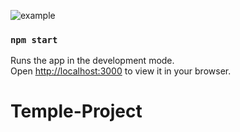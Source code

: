 ![example](src/img/example.png)

### `npm start`

Runs the app in the development mode.\
Open [http://localhost:3000](http://localhost:3000) to view it in your browser.
# Temple-Project
